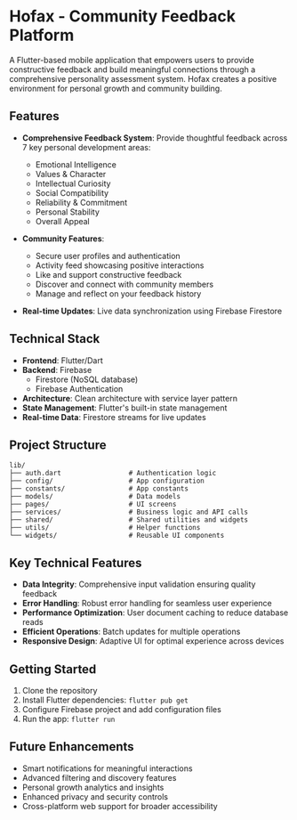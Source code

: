 # Hofax - Community Feedback Platform

A Flutter-based mobile application that empowers users to provide constructive feedback and build meaningful connections through a comprehensive personality assessment system. Hofax creates a positive environment for personal growth and community building.

## Features

- **Comprehensive Feedback System**: Provide thoughtful feedback across 7 key personal development areas:
  - Emotional Intelligence
  - Values & Character
  - Intellectual Curiosity
  - Social Compatibility
  - Reliability & Commitment
  - Personal Stability
  - Overall Appeal

- **Community Features**:
  - Secure user profiles and authentication
  - Activity feed showcasing positive interactions
  - Like and support constructive feedback
  - Discover and connect with community members
  - Manage and reflect on your feedback history

- **Real-time Updates**: Live data synchronization using Firebase Firestore

## Technical Stack

- **Frontend**: Flutter/Dart
- **Backend**: Firebase
  - Firestore (NoSQL database)
  - Firebase Authentication
- **Architecture**: Clean architecture with service layer pattern
- **State Management**: Flutter's built-in state management
- **Real-time Data**: Firestore streams for live updates

## Project Structure

```
lib/
├── auth.dart                 # Authentication logic
├── config/                   # App configuration
├── constants/                # App constants
├── models/                   # Data models
├── pages/                    # UI screens
├── services/                 # Business logic and API calls
├── shared/                   # Shared utilities and widgets
├── utils/                    # Helper functions
└── widgets/                  # Reusable UI components
```

## Key Technical Features

- **Data Integrity**: Comprehensive input validation ensuring quality feedback
- **Error Handling**: Robust error handling for seamless user experience
- **Performance Optimization**: User document caching to reduce database reads
- **Efficient Operations**: Batch updates for multiple operations
- **Responsive Design**: Adaptive UI for optimal experience across devices

## Getting Started

1. Clone the repository
2. Install Flutter dependencies: `flutter pub get`
3. Configure Firebase project and add configuration files
4. Run the app: `flutter run`

## Future Enhancements

- Smart notifications for meaningful interactions
- Advanced filtering and discovery features
- Personal growth analytics and insights
- Enhanced privacy and security controls
- Cross-platform web support for broader accessibility
